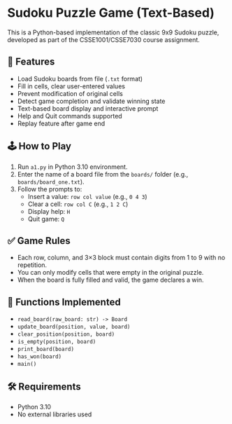 # Sudoku Puzzle Game (Text-Based)

This is a Python-based implementation of the classic 9x9 Sudoku puzzle, developed as part of the CSSE1001/CSSE7030 course assignment.

## 📌 Features

- Load Sudoku boards from file (`.txt` format)
- Fill in cells, clear user-entered values
- Prevent modification of original cells
- Detect game completion and validate winning state
- Text-based board display and interactive prompt
- Help and Quit commands supported
- Replay feature after game end

## 🕹️ How to Play

1. Run `a1.py` in Python 3.10 environment.
2. Enter the name of a board file from the `boards/` folder (e.g., `boards/board_one.txt`).
3. Follow the prompts to:
   - Insert a value: `row col value` (e.g., `0 4 3`)
   - Clear a cell: `row col C` (e.g., `1 2 C`)
   - Display help: `H`
   - Quit game: `Q`


## ✅ Game Rules

- Each row, column, and 3×3 block must contain digits from 1 to 9 with no repetition.
- You can only modify cells that were empty in the original puzzle.
- When the board is fully filled and valid, the game declares a win.

## 🧠 Functions Implemented

- `read_board(raw_board: str) -> Board`
- `update_board(position, value, board)`
- `clear_position(position, board)`
- `is_empty(position, board)`
- `print_board(board)`
- `has_won(board)`
- `main()`

## 🛠️ Requirements

- Python 3.10
- No external libraries used

